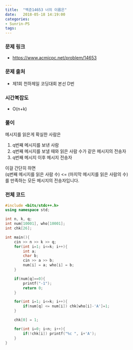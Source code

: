 ```yaml
---
title:  "백준14653 너의 이름은"
date:   2018-05-18 14:19:00
categories:
- Sunrin-PS
tags:
---
```


### 문제 링크
* https://www.acmicpc.net/problem/14653

### 문제 출처
* 제1회 천하제일 코딩대회 본선 D번

### 시간복잡도
* O(n+k)

### 풀이
메시지를 읽은게 확실한 사람은
1. q번째 메시지를 보낸 사람
2. q번째 메시지를 보낼 때와 읽은 사람 수가 같은 메시지의 전송자
3. q번째 메시지 이후 메시지 전송자

이걸 간단히 하면<br>
(q번째 메시지를 읽은 사람 수) &lt;= (마지막 메시지를 읽은 사람의 수)<br>
를 만족하는 모든 메시지의 전송자입니다.



### 전체 코드
```cpp
#include <bits/stdc++.h>
using namespace std;

int n, k, q;
int num[10001], who[10001];
int chk[26];

int main(){
	cin >> n >> k >> q;
	for(int i=1; i<=k; i++){
		int a;
		char b;
		cin >> a >> b;
		num[i] = a; who[i] = b;
	}

	if(num[q]==0){
		printf("-1");
		return 0;
	}

	for(int i=1; i<=k; i++){
		if(num[q] <= num[i]) chk[who[i]-'A']=1;
	}

	chk[0] = 1;

	for(int i=0; i<n; i++){
		if(!chk[i]) printf("%c ", i+'A');
	}
}
```

